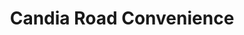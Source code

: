 ---
title: "Candia Road Convenience"
url: /manchester/candia-road-convenience/
shop: Lebensmittel
---